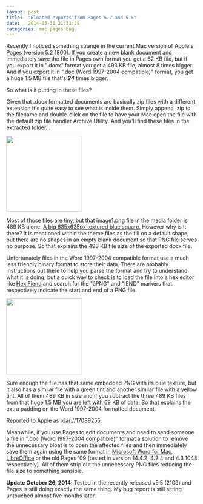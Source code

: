 ```yaml
---
layout: post
title:  "Bloated exports from Pages 5.2 and 5.5"
date:   2014-05-31 21:31:38
categories: mac pages bug
---
```


Recently I noticed something strange in the current Mac version of Apple's [Pages](http://www.apple.com/mac/pages/) (version 5.2 1860). If you create a new blank document and immediately save the file in Pages own format you get a 62 KB file, but if you export it in ".docx" format you get a 493 KB file, almost 8 times bigger. And if you export it in ".doc (Word 1997-2004 compatible)" format, you get a huge 1.5 MB file that's ___24___ times bigger.

So what is it putting in these files?
<!--more-->
Given that .docx formatted documents are basically zip files with a different extension it's quite easy to see what is inside them. Simply append .zip to the filename and double-click on the file to have your Mac open the file with the default zip file handler Archive Utility. And you'll find these files in the extracted folder...

<a class="image" href="{{site.baseurl}}/images/ExtractedUntitledDocx.png" data-lightbox="image-1" data-title="Folder of extracted blank Word docx document files">
<img src="{{site.baseurl}}/images/ExtractedUntitledDocx.png" align="center" style="width:200px;" /></a>

Most of those files are tiny, but that image1.png file in the media folder is 489 KB alone. [A big 635x635px textured blue square.]({{site.baseurl}}/images/image1.png) However why is it there? It is mentioned within the theme files as the fill on a default shape, but there are no shapes in an empty blank document so that PNG file serves no purpose. So that explains the 493 KB file size of the exported docx file.

Unfortunately files in the Word 1997-2004 compatible format use a much less friendly binary format to store their data. There are probably instructions out there to help you parse the format and try to understand what it is doing, but a quick way to check is to load the file into a hex editor like [Hex Fiend](http://ridiculousfish.com/hexfiend/) and search for the "âPNG" and "IEND" markers that respectively indicate the start and end of a PNG file.

<a class="image" href="{{site.baseurl}}/images/HexFiendUntitleddoc.png" data-lightbox="image-2" data-title="The blank Word 97-2004 document in Hex Fiend">
<img src="{{site.baseurl}}/images/HexFiendUntitleddoc.png" style="width:200px;" /></a>

Sure enough the file has that same embedded PNG with its blue texture, but it also has a similar file with a green tint and another similar file with a yellow tint. All of them 489 KB in size and if you subtract the three 489 KB files from that huge 1.5 MB you are left with 69 KB of data. So that explains the extra padding on the Word 1997-2004 formatted document.

Reported to Apple as [rdar://17089255](rdar://17089255).

Meanwhile, if you use Pages to edit documents and need to send someone a file in ".doc (Word 1997-2004 compatible)" format a solution to remove the unnecessary bloat is to open the affected files and then immediately save them again using the same format in [Microsoft Word for Mac](http://www.microsoft.com/mac), [LibreOffice](https://www.libreoffice.org) or the old Pages '09 (tested in version 14.4.2, 4.2.4 and 4.3 1048 respectively). All of them strip out the unnecessary PNG files reducing the file size to something sensible.

**Update October 26, 2014**: Tested in the recently released v5.5 (2109) and Pages is still doing exactly the same thing. My bug report is still sitting untouched almost five months later.